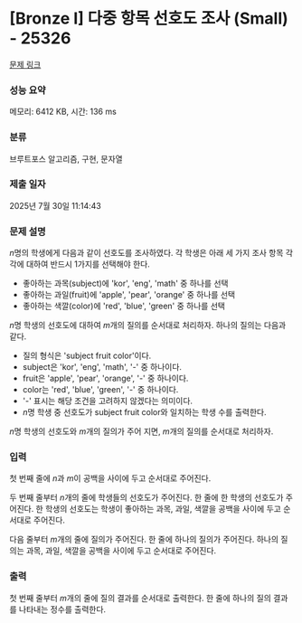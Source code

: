 # [Bronze I] 다중 항목 선호도 조사 (Small) - 25326 

[문제 링크](https://www.acmicpc.net/problem/25326) 

### 성능 요약

메모리: 6412 KB, 시간: 136 ms

### 분류

브루트포스 알고리즘, 구현, 문자열

### 제출 일자

2025년 7월 30일 11:14:43

### 문제 설명

<p><em>n</em>명의 학생에게 다음과 같이 선호도를 조사하였다. 각 학생은 아래 세 가지 조사 항목 각각에 대하여 반드시 1가지를 선택해야 한다.</p>

<ul>
	<li>좋아하는 과목(subject)에 'kor', 'eng', 'math' 중 하나를 선택</li>
	<li>좋아하는 과일(fruit)에 'apple', 'pear', 'orange' 중 하나를 선택</li>
	<li>좋아하는 색깔(color)에 'red', 'blue', 'green' 중 하나를 선택</li>
</ul>

<p><em>n</em>명 학생의 선호도에 대하여 <em>m</em>개의 질의를 순서대로 처리하자. 하나의 질의는 다음과 같다.</p>

<ul>
	<li>질의 형식은 'subject fruit color'이다.</li>
	<li>subject은 'kor', 'eng', 'math', '-' 중 하나이다.</li>
	<li>fruit은 'apple', 'pear', 'orange', '-' 중 하나이다.</li>
	<li>color는 'red', 'blue', 'green', '-' 중 하나이다.</li>
	<li>'-' 표시는 해당 조건을 고려하지 않겠다는 의미이다.</li>
	<li><em>n</em>명 학생 중 선호도가 subject fruit color와 일치하는 학생 수를 출력한다.</li>
</ul>

<p><em>n</em>명 학생의 선호도와 <em>m</em>개의 질의가 주어 지면, <em>m</em>개의 질의를 순서대로 처리하자.</p>

### 입력 

 <p>첫 번째 줄에 <em>n</em>과 <em>m</em>이 공백을 사이에 두고 순서대로 주어진다.</p>

<p>두 번째 줄부터 <em>n</em>개의 줄에 학생들의 선호도가 주어진다. 한 줄에 한 학생의 선호도가 주어진다. 한 학생의 선호도는 학생이 좋아하는 과목, 과일, 색깔을 공백을 사이에 두고 순서대로 주어진다. </p>

<p>다음 줄부터 <em>m</em>개의 줄에 질의가 주어진다. 한 줄에 하나의 질의가 주어진다. 하나의 질의는 과목, 과일, 색깔을 공백을 사이에 두고 순서대로 주어진다. </p>

### 출력 

 <p>첫 번째 줄부터 <em>m</em>개의 줄에 질의 결과를 순서대로 출력한다. 한 줄에 하나의 질의 결과를 나타내는 정수를 출력한다.</p>

